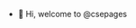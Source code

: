 - 👋 Hi, welcome to @csepages

<!---
- 👀 I’m interested in ...
- 🌱 I’m currently learning ...
- 💞️ I’m looking to collaborate on ...
- 📫 How to reach me ...
- 😄 Pronouns: ...
- ⚡ Fun fact: ... we do everything cse


csepages/csepages is a ✨ special ✨ repository because its `README.md` (this file) appears on your GitHub profile.
You can click the Preview link to take a look at your changes.
--->
